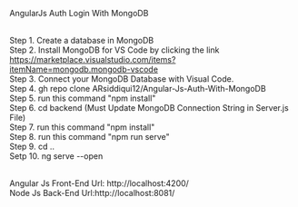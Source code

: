 AngularJs Auth Login With MongoDB<br /><br />

Step 1. Create a database in MongoDB<br />
Step 2. Install MongoDB for VS Code by clicking the link https://marketplace.visualstudio.com/items?itemName=mongodb.mongodb-vscode<br />
Step 3. Connect your MongoDB Database with Visual Code.<br />
Step 4. gh repo clone ARsiddiqui12/Angular-Js-Auth-With-MongoDB<br />
Step 5. run this command "npm install"<br />
Step 6. cd backend (Must Update MongoDB Connection String in Server.js File)<br />
Step 7. run this command "npm install"<br />
Step 8. run this command "npm run serve"<br />
Step 9. cd ..<br />
Setp 10. ng serve --open<br /><br />

Angular Js Front-End Url: http://localhost:4200/<br />
Node Js Back-End Url:http://localhost:8081/<br />
